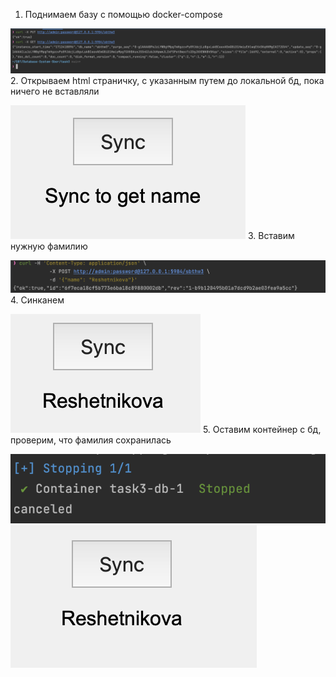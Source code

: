 1. Поднимаем базу с помощью docker-compose

![](Screenshot%202024-04-06%20at%2016.28.39.png)
2. Открываем html страничку, с указанным путем до локальной бд, пока ничего не вставляли 

![](Screenshot%202024-04-06%20at%2016.42.09.png)
3. Вставим нужную фамилию

![](Screenshot%202024-04-06%20at%2016.34.15.png)
4. Синканем

![](Screenshot%202024-04-06%20at%2016.45.19.png)
5. Оставим контейнер с бд, проверим, что фамилия сохранилась 

![](Screenshot%202024-04-06%20at%2016.49.05.png)
![](Screenshot%202024-04-06%20at%2016.50.29.png)